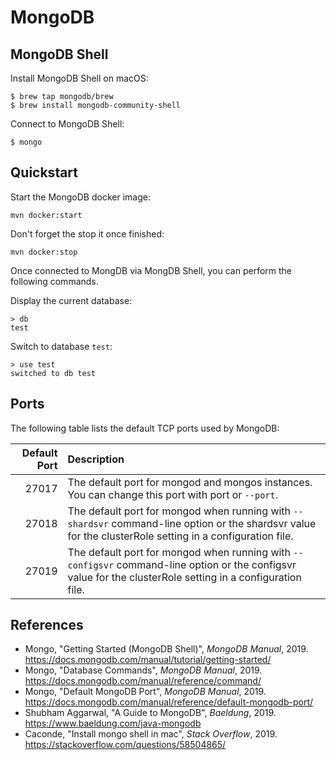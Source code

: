# MongoDB

## MongoDB Shell

Install MongoDB Shell on macOS:

```
$ brew tap mongodb/brew
$ brew install mongodb-community-shell
```

Connect to MongoDB Shell:

```
$ mongo
```

## Quickstart

Start the MongoDB docker image:

```
mvn docker:start
```

Don't forget the stop it once finished:

```
mvn docker:stop
```

Once connected to MongDB via MongDB Shell, you can perform the following commands.

Display the current database:

```
> db
test
``` 

Switch to database `test`:

```
> use test
switched to db test
```


## Ports

The following table lists the default TCP ports used by MongoDB:

Default Port | Description
-----------: | :---------- 
27017        | The default port for mongod and mongos instances. You can change this port with port or `--port`.
27018        | The default port for mongod when running with `--shardsvr` command-line option or the shardsvr value for the clusterRole setting in a configuration file.
27019        | The default port for mongod when running with `--configsvr` command-line option or the configsvr value for the clusterRole setting in a configuration file.

## References

- Mongo, "Getting Started (MongoDB Shell)", _MongoDB Manual_, 2019.
  <https://docs.mongodb.com/manual/tutorial/getting-started/>
- Mongo, "Database Commands", _MongoDB Manual_, 2019.
  <https://docs.mongodb.com/manual/reference/command/>
- Mongo, "Default MongoDB Port", _MongoDB Manual_, 2019.
  <https://docs.mongodb.com/manual/reference/default-mongodb-port/>
- Shubham Aggarwal, "A Guide to MongoDB", _Baeldung_, 2019.
  <https://www.baeldung.com/java-mongodb>
- Caconde, "Install mongo shell in mac", _Stack Overflow_, 2019.
  <https://stackoverflow.com/questions/58504865/>
